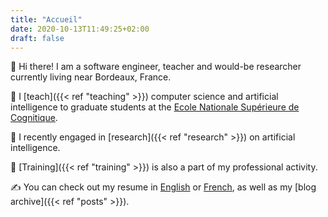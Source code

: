 ```yaml
---
title: "Accueil"
date: 2020-10-13T11:49:25+02:00
draft: false
---
```


👋 Hi there! I am a software engineer, teacher and would-be researcher currently living near Bordeaux, France.

🏫 I [teach]({{< ref "teaching" >}}) computer science and artificial intelligence to graduate students at the [Ecole Nationale Supérieure de Cognitique](https://ensc.bordeaux-inp.fr).

🤔  I recently engaged in [research]({{< ref "research" >}}) on artificial intelligence.

🤝 [Training]({{< ref "training" >}}) is also a part of my professional activity.

✍️ You can check out my resume in [English](/BaptistePesquet_Resume.pdf) or [French](/CV_BaptistePesquet.pdf), as well as my [blog archive]({{< ref "posts" >}}).
